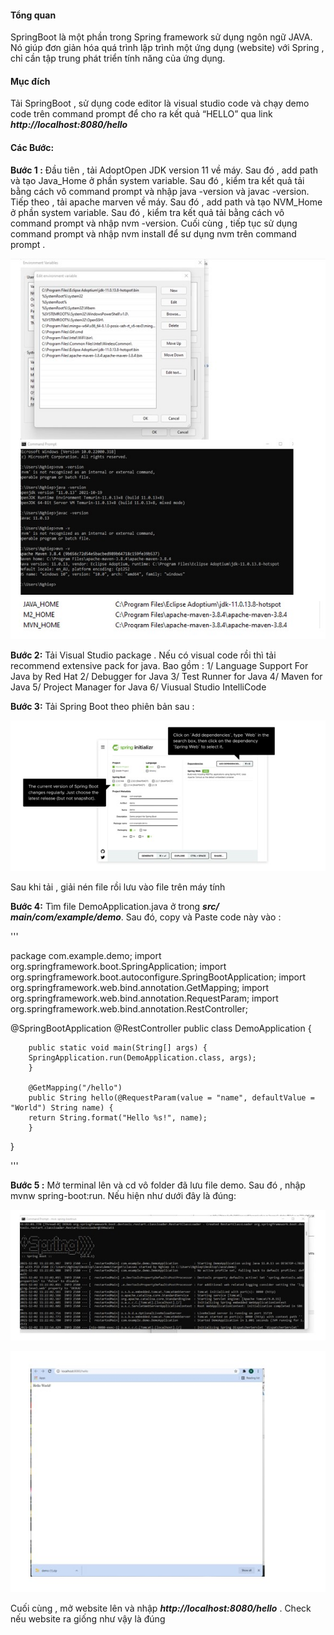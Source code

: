 #### Tổng quan  
SpringBoot  là một phần trong Spring framework sử dụng ngôn ngữ JAVA. Nó giúp đơn giản hóa quá trình lập trình một ứng dụng (website) với Spring , chỉ cần tập trung phát triển tính năng của ứng dụng.   

#### Mục đích   
Tải SpringBoot , sử dụng code editor là visual studio code  và chạy demo code trên command prompt để cho ra kết quả “HELLO” qua link   **_http://localhost:8080/hello_**

#### Các  Bước:
**Bước 1 :**
Đầu tiên , tải AdoptOpen JDK version 11 về máy. Sau đó , add path và tạo Java_Home ở phần system variable. Sau đó , kiểm tra kết quả tải bằng cách vô command prompt và nhập java -version và javac -version. Tiếp theo , tải apache marven về máy. Sau đó , add path và tạo NVM_Home ở phần system variable. Sau đó , kiểm tra kết quả tải bằng cách vô command prompt và nhập nvm -version. Cuối cùng , tiếp tục sử dụng command prompt và nhập nvm install để sư dụng nvm trên command prompt .

![This is my image](image/image_1.jpg)


**Bước 2:**
Tải Visual Studio package . Nếu có visual code rồi thì tải recommend extensive pack for java. Bao gồm : 
1/ Language Support For Java by Red Hat 
2/ Debugger for Java 
3/ Test Runner for Java 
4/ Maven for Java 
5/ Project Manager for Java 
6/ Viusual Studio IntelliCode

**Bước 3:**
Tải Spring Boot theo phiên bản sau : 

![This is my image](image/image_2.jpg)

Sau khi tải , giải nén file rồi lưu vào file trên máy tính


**Bước 4:**
Tìm file DemoApplication.java ở trong ***src/ main/com/example/demo***. Sau đó, copy và Paste code này vào : 


'''

 package com.example.demo;
 import org.springframework.boot.SpringApplication;
 import org.springframework.boot.autoconfigure.SpringBootApplication;
 import org.springframework.web.bind.annotation.GetMapping;
 import org.springframework.web.bind.annotation.RequestParam;
 import org.springframework.web.bind.annotation.RestController;
             
 @SpringBootApplication
 @RestController
 public class DemoApplication {

        public static void main(String[] args) {
        SpringApplication.run(DemoApplication.class, args);
        }
                  
        @GetMapping("/hello")
        public String hello(@RequestParam(value = "name", defaultValue = "World") String name) {
        return String.format("Hello %s!", name);
        }
                
 }

'''



**Bước 5 :**
Mở terminal lên và cd vô folder đã lưu file demo. Sau đó , nhập mvnw spring-boot:run. Nếu hiện như dưới đây là đúng: 

![This is my image](image/image_4.jpg)

![This is my image](image/image_3.jpg)

Cuối cùng , mở website lên và nhập ***http://localhost:8080/hello***  . Check nếu website ra giống như vậy là đúng 